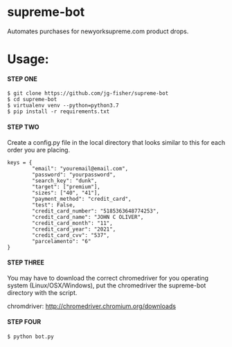 # supreme-bot

Automates purchases for newyorksupreme.com product drops.

# Usage:

#### STEP ONE
```
$ git clone https://github.com/jg-fisher/supreme-bot
$ cd supreme-bot
$ virtualenv venv --python=python3.7
$ pip install -r requirements.txt
```

#### STEP TWO
Create a config.py file in the local directory that looks similar to this for each order you are placing.

```
keys = {
        "email": "youremail@email.com",
        "password": "yourpassword",
        "search_key": "dunk",
        "target": ["premium"],
        "sizes": ["40", "41"],
        "payment_method": "credit_card",
        "test": False,
        "credit_card_number": "5185363648774253",
        "credit_card_name": "JOHN C OLIVER",
        "credit_card_month": "11",
        "credit_card_year": "2021",
        "credit_card_cvv": "537",
        "parcelamento": "6"
}
```

#### STEP THREE
You may have to download the correct chromedriver for you operating system (Linux/OSX/Windows), put the chromedriver the supreme-bot directory with the script.

chromdriver: http://chromedriver.chromium.org/downloads

#### STEP FOUR
```
$ python bot.py
```
